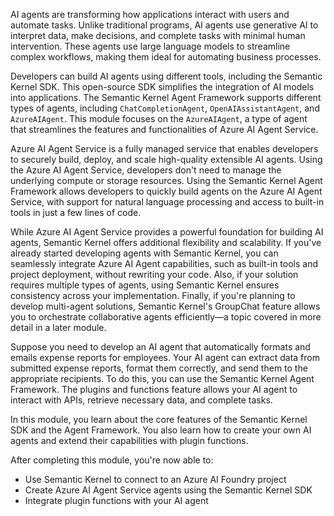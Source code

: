 AI agents are transforming how applications interact with users and automate tasks. Unlike traditional programs, AI agents use generative AI to interpret data, make decisions, and complete tasks with minimal human intervention. These agents use large language models to streamline complex workflows, making them ideal for automating business processes. 

Developers can build AI agents using different tools, including the Semantic Kernel SDK. This open-source SDK simplifies the integration of AI models into applications. The Semantic Kernel Agent Framework supports different types of agents, including `ChatCompletionAgent`, `OpenAIAssistantAgent`, and `AzureAIAgent`. This module focuses on the `AzureAIAgent`, a type of agent that streamlines the features and functionalities of Azure AI Agent Service. 

Azure AI Agent Service is a fully managed service that enables developers to securely build, deploy, and scale high-quality extensible AI agents. Using the Azure AI Agent Service, developers don't need to manage the underlying compute or storage resources. Using the Semantic Kernel Agent Framework allows developers to quickly build agents on the Azure AI Agent Service, with support for natural language processing and access to built-in tools in just a few lines of code.

While Azure AI Agent Service provides a powerful foundation for building AI agents, Semantic Kernel offers additional flexibility and scalability. If you've already started developing agents with Semantic Kernel, you can seamlessly integrate Azure AI Agent capabilities, such as built-in tools and project deployment, without rewriting your code. Also, if your solution requires multiple types of agents, using Semantic Kernel ensures consistency across your implementation. Finally, if you're planning to develop multi-agent solutions, Semantic Kernel's GroupChat feature allows you to orchestrate collaborative agents efficiently—a topic covered in more detail in a later module.

Suppose you need to develop an AI agent that automatically formats and emails expense reports for employees. Your AI agent can extract data from submitted expense reports, format them correctly, and send them to the appropriate recipients. To do this, you can use the Semantic Kernel Agent Framework. The plugins and functions feature allows your AI agent to interact with APIs, retrieve necessary data, and complete tasks.

In this module, you learn about the core features of the Semantic Kernel SDK and the Agent Framework. You also learn how to create your own AI agents and extend their capabilities with plugin functions.

After completing this module, you're now able to:

- Use Semantic Kernel to connect to an Azure AI Foundry project
- Create Azure AI Agent Service agents using the Semantic Kernel SDK
- Integrate plugin functions with your AI agent
